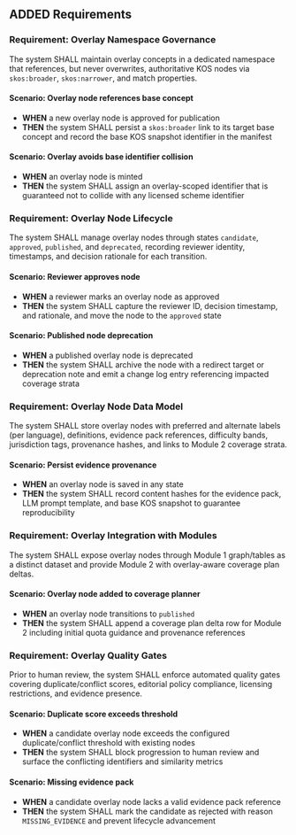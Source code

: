 ## ADDED Requirements
### Requirement: Overlay Namespace Governance
The system SHALL maintain overlay concepts in a dedicated namespace that references, but never overwrites, authoritative KOS nodes via `skos:broader`, `skos:narrower`, and match properties.

#### Scenario: Overlay node references base concept
- **WHEN** a new overlay node is approved for publication
- **THEN** the system SHALL persist a `skos:broader` link to its target base concept and record the base KOS snapshot identifier in the manifest

#### Scenario: Overlay avoids base identifier collision
- **WHEN** an overlay node is minted
- **THEN** the system SHALL assign an overlay-scoped identifier that is guaranteed not to collide with any licensed scheme identifier

### Requirement: Overlay Node Lifecycle
The system SHALL manage overlay nodes through states `candidate`, `approved`, `published`, and `deprecated`, recording reviewer identity, timestamps, and decision rationale for each transition.

#### Scenario: Reviewer approves node
- **WHEN** a reviewer marks an overlay node as approved
- **THEN** the system SHALL capture the reviewer ID, decision timestamp, and rationale, and move the node to the `approved` state

#### Scenario: Published node deprecation
- **WHEN** a published overlay node is deprecated
- **THEN** the system SHALL archive the node with a redirect target or deprecation note and emit a change log entry referencing impacted coverage strata

### Requirement: Overlay Node Data Model
The system SHALL store overlay nodes with preferred and alternate labels (per language), definitions, evidence pack references, difficulty bands, jurisdiction tags, provenance hashes, and links to Module 2 coverage strata.

#### Scenario: Persist evidence provenance
- **WHEN** an overlay node is saved in any state
- **THEN** the system SHALL record content hashes for the evidence pack, LLM prompt template, and base KOS snapshot to guarantee reproducibility

### Requirement: Overlay Integration with Modules
The system SHALL expose overlay nodes through Module 1 graph/tables as a distinct dataset and provide Module 2 with overlay-aware coverage plan deltas.

#### Scenario: Overlay node added to coverage planner
- **WHEN** an overlay node transitions to `published`
- **THEN** the system SHALL append a coverage plan delta row for Module 2 including initial quota guidance and provenance references

### Requirement: Overlay Quality Gates
Prior to human review, the system SHALL enforce automated quality gates covering duplicate/conflict scores, editorial policy compliance, licensing restrictions, and evidence presence.

#### Scenario: Duplicate score exceeds threshold
- **WHEN** a candidate overlay node exceeds the configured duplicate/conflict threshold with existing nodes
- **THEN** the system SHALL block progression to human review and surface the conflicting identifiers and similarity metrics

#### Scenario: Missing evidence pack
- **WHEN** a candidate overlay node lacks a valid evidence pack reference
- **THEN** the system SHALL mark the candidate as rejected with reason `MISSING_EVIDENCE` and prevent lifecycle advancement
